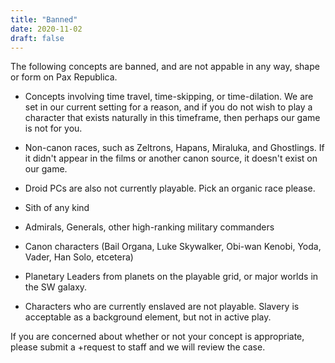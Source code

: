```yaml
---
title: "Banned"
date: 2020-11-02
draft: false
---
```


The following concepts are banned, and are not appable in any way, shape or form on Pax Republica.

* Concepts involving time travel, time-skipping, or time-dilation. We are set in our current setting for a reason, and if you do not wish to play a character that exists naturally in this timeframe, then perhaps our game is not for you.

* Non-canon races, such as Zeltrons, Hapans, Miraluka, and Ghostlings. If it didn't appear in the films or another canon source, it doesn't exist on our game.

* Droid PCs are also not currently playable. Pick an organic race please.

* Sith of any kind

* Admirals, Generals, other high-ranking military commanders

* Canon characters (Bail Organa, Luke Skywalker, Obi-wan Kenobi, Yoda, Vader, Han Solo, etcetera)

* Planetary Leaders from planets on the playable grid, or major worlds in the SW galaxy.

* Characters who are currently enslaved are not playable. Slavery is acceptable as a background element, but not in active play.

If you are concerned about whether or not your concept is appropriate, please submit a +request to staff and we will review the case.

